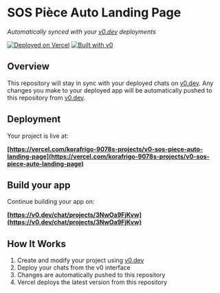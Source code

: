 # SOS Pièce Auto Landing Page

*Automatically synced with your [v0.dev](https://v0.dev) deployments*

[![Deployed on Vercel](https://img.shields.io/badge/Deployed%20on-Vercel-black?style=for-the-badge&logo=vercel)](https://vercel.com/korafrigo-9078s-projects/v0-sos-piece-auto-landing-page)
[![Built with v0](https://img.shields.io/badge/Built%20with-v0.dev-black?style=for-the-badge)](https://v0.dev/chat/projects/3NwOa9FjKvw)

## Overview

This repository will stay in sync with your deployed chats on [v0.dev](https://v0.dev).
Any changes you make to your deployed app will be automatically pushed to this repository from [v0.dev](https://v0.dev).

## Deployment

Your project is live at:

**[https://vercel.com/korafrigo-9078s-projects/v0-sos-piece-auto-landing-page](https://vercel.com/korafrigo-9078s-projects/v0-sos-piece-auto-landing-page)**

## Build your app

Continue building your app on:

**[https://v0.dev/chat/projects/3NwOa9FjKvw](https://v0.dev/chat/projects/3NwOa9FjKvw)**

## How It Works

1. Create and modify your project using [v0.dev](https://v0.dev)
2. Deploy your chats from the v0 interface
3. Changes are automatically pushed to this repository
4. Vercel deploys the latest version from this repository
